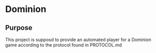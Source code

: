 # Dominion

## Purpose

This project is supposd to provide an automated player for a Dominion game according to the protocol found in PROTOCOL.md
